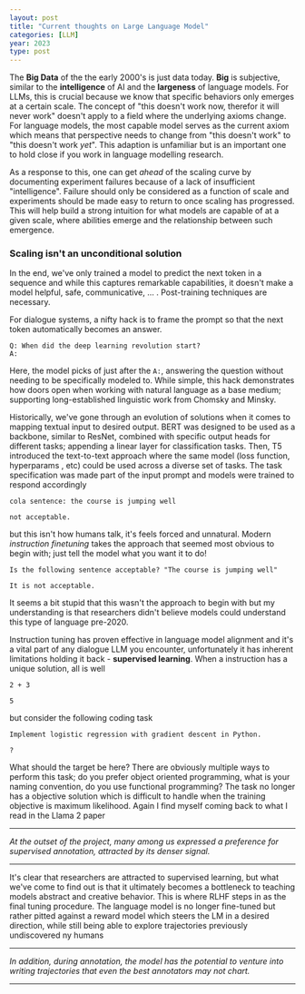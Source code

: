 ```yaml
---
layout: post
title: "Current thoughts on Large Language Model"
categories: [LLM]
year: 2023
type: post
---
```


The **Big Data** of the the early 2000's is just data today. **Big** is subjective, similar to the **intelligence** of AI and the **largeness** of language models. For LLMs, this is crucial because we know that specific behaviors only emerges at a certain scale. The concept of "this doesn't work now, therefor it will never work" doesn't apply to a field where the underlying axioms change. For language models, the most capable model serves as the current axiom which means that perspective needs to change from "this doesn't work" to "this doesn't work _yet_". This adaption is unfamiliar but is an important one to hold close if you work in language modelling research.

As a response to this, one can get _ahead_ of the scaling curve by documenting experiment failures because of a lack of insufficient "intelligence". Failure should only be considered as a function of scale and experiments should be made easy to return to once scaling has progressed. This will help build a strong intuition for what models are capable of at a given scale, where abilities emerge and the relationship between such emergence.

### Scaling isn't an unconditional solution

In the end, we've only trained a model to predict the next token in a sequence and while this captures remarkable capabilities, it doesn't make a model helpful, safe, communicative, ... . Post-training techniques are necessary.

For dialogue systems, a nifty hack is to frame the prompt so that the next token automatically becomes an answer.

```
Q: When did the deep learning revolution start?
A:
```

Here, the model picks of just after the `A:`, answering the question without needing to be specifically modeled to. While simple, this hack demonstrates how doors open when working with natural language as a base medium; supporting long-established linguistic work from Chomsky and Minsky.

Historically, we've gone through an evolution of solutions when it comes to mapping textual input to desired output. BERT was designed to be used as a backbone, similar to ResNet, combined with specific output heads for different tasks; appending a linear layer for classification tasks. Then, T5 introduced the text-to-text approach where the same model (loss function, hyperparams , etc) could be used across a diverse set of tasks. The task specification was made part of the input prompt and models were trained to respond accordingly

```
cola sentence: the course is jumping well

not acceptable.
```

but this isn't how humans talk, it's feels forced and unnatural. Modern _instruction finetuning_ takes the approach that seemed most obvious to begin with; just tell the model what you want it to do!

```
Is the following sentence acceptable? "The course is jumping well"

It is not acceptable.
```

It seems a bit stupid that this wasn't the approach to begin with but my understanding is that researchers didn't believe models could understand this type of language pre-2020.

Instruction tuning has proven effective in language model alignment and it's a vital part of any dialogue LLM you encounter, unfortunately it has inherent limitations holding it back - **supervised learning**. When a instruction has a unique solution, all is well

```
2 + 3

5
```

but consider the following coding task

```
Implement logistic regression with gradient descent in Python.

?
```

What should the target be here? There are obviously multiple ways to perform this task; do you prefer object oriented programming, what is your naming convention, do you use functional programming? The task no longer has a objective solution which is difficult to handle when the training objective is maximum likelihood. Again I find myself coming back to what I read in the Llama 2 paper

---

_At the outset of the project, many among us expressed a preference for
supervised annotation, attracted by its denser signal._

---

It's clear that researchers are attracted to supervised learning, but what we've come to find out is that it ultimately becomes a bottleneck to teaching models abstract and creative behavior. This is where RLHF steps in as the final tuning procedure. The language model is no longer fine-tuned but rather pitted against a reward model which steers the LM in a desired direction, while still being able to explore trajectories previously undiscovered ny humans

---

_In addition, during annotation, the model has the potential to venture into writing trajectories that even the
best annotators may not chart._

---

